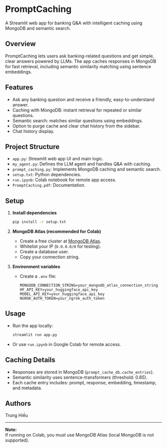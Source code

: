 # PromptCaching

A Streamlit web app for banking Q&A with intelligent caching using MongoDB and semantic search.

## Overview

PromptCaching lets users ask banking-related questions and get simple, clear answers powered by LLMs. The app caches responses in MongoDB for fast retrieval, including semantic similarity matching using sentence embeddings.

## Features

- Ask any banking question and receive a friendly, easy-to-understand answer.
- Caching with MongoDB: instant retrieval for repeated or similar questions.
- Semantic search: matches similar questions using embeddings.
- Option to purge cache and clear chat history from the sidebar.
- Chat history display.

## Project Structure

- `app.py`: Streamlit web app UI and main logic.
- `my_agent.py`: Defines the LLM agent and handles Q&A with caching.
- `prompt_caching.py`: Implements MongoDB caching and semantic search.
- `setup.txt`: Python dependencies.
- `run.ipynb`: Colab notebook for remote app access.
- `PromptCaching.pdf`: Documentation.

## Setup

1. **Install dependencies**
   ```sh
   pip install -r setup.txt
   ```

2. **MongoDB Atlas (recommended for Colab)**
   - Create a free cluster at [MongoDB Atlas](https://www.mongodb.com/cloud/atlas).
   - Whitelist your IP (`0.0.0.0/0` for testing).
   - Create a database user.
   - Copy your connection string.

3. **Environment variables**
   - Create a `.env` file:
     ```
     MONGODB_CONNECTION_STRING=your_mongodb_atlas_connection_string
     HF_API_KEY=your_huggingface_api_key
     MODEL_API_KEY=your_huggingface_api_key
     NGROK_AUTH_TOKEN=your_ngrok_auth_token
     ```

## Usage

- Run the app locally:
  ```sh
  streamlit run app.py
  ```
- Or use `run.ipynb` in Google Colab for remote access.

## Caching Details

- Responses are stored in MongoDB (`prompt_cache_db.cache_entries`).
- Semantic similarity uses sentence-transformers (threshold: 0.85).
- Each cache entry includes: prompt, response, embedding, timestamp, and metadata.

## Authors

Trung Hiếu

---

**Note:**  
If running on Colab, you must use MongoDB Atlas (local MongoDB is not supported).